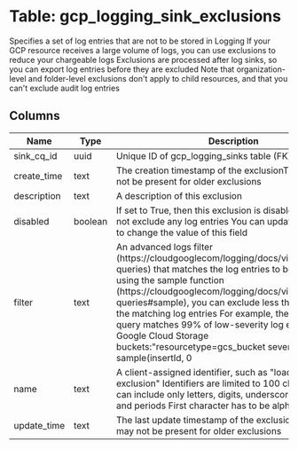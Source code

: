 
# Table: gcp_logging_sink_exclusions
Specifies a set of log entries that are not to be stored in Logging If your GCP resource receives a large volume of logs, you can use exclusions to reduce your chargeable logs Exclusions are processed after log sinks, so you can export log entries before they are excluded Note that organization-level and folder-level exclusions don't apply to child resources, and that you can't exclude audit log entries
## Columns
| Name        | Type           | Description  |
| ------------- | ------------- | -----  |
|sink_cq_id|uuid|Unique ID of gcp_logging_sinks table (FK)|
|create_time|text|The creation timestamp of the exclusionThis field may not be present for older exclusions|
|description|text|A description of this exclusion|
|disabled|boolean|If set to True, then this exclusion is disabled and it does not exclude any log entries You can update an exclusion to change the value of this field|
|filter|text|An advanced logs filter (https://cloudgooglecom/logging/docs/view/advanced-queries) that matches the log entries to be excluded By using the sample function (https://cloudgooglecom/logging/docs/view/advanced-queries#sample), you can exclude less than 100% of the matching log entries For example, the following query matches 99% of low-severity log entries from Google Cloud Storage buckets:"resourcetype=gcs_bucket severity<ERROR sample(insertId, 0|
|name|text|A client-assigned identifier, such as "load-balancer-exclusion" Identifiers are limited to 100 characters and can include only letters, digits, underscores, hyphens, and periods First character has to be alphanumeric|
|update_time|text|The last update timestamp of the exclusionThis field may not be present for older exclusions|

